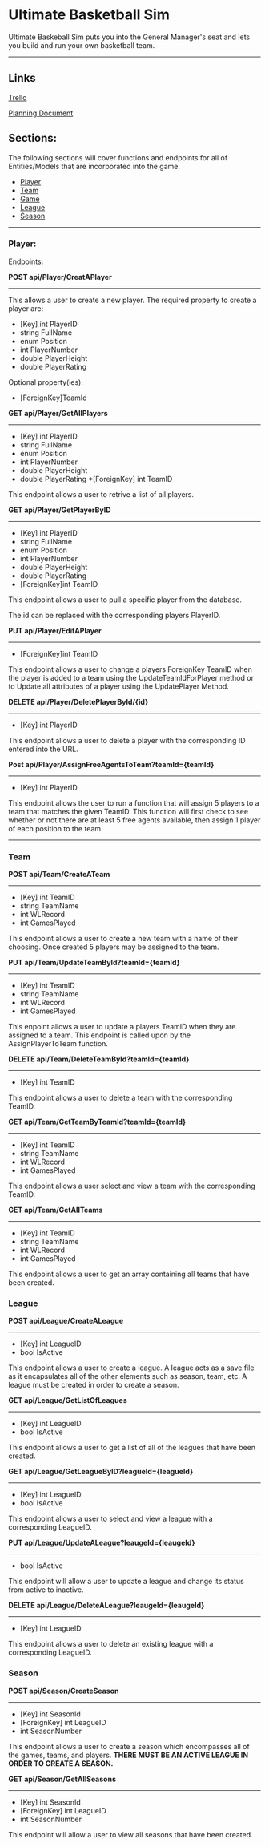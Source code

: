 
# Ultimate Basketball Sim

Ultimate Baskeball Sim puts you into the General Manager's seat and lets you build and run your own basketball team.
***
## Links
[Trello](https://trello.com/b/16tscyk6/jarae-tyler-gavin)

[Planning Document](https://docs.google.com/document/d/1MsSisWmLi0Nt0GPCoAsLpXtJMezCui2cUBTcrS2oiJ8/edit)
## Sections:
The following sections will cover functions and endpoints for all of Entities/Models that are incorporated into the game.

* [ Player](#Player)
* [Team](#Team)
* [Game](#Game)
* [League](#League)
* [Season](#Season)



***
### Player:

Endpoints:

**POST api/Player/CreatAPlayer**
***
This allows a user to create a new player. 
The required property to create a player are:
* [Key] int PlayerID
* string FullName
* enum Position
* int PlayerNumber
* double PlayerHeight
* double PlayerRating

Optional property(ies):
* [ForeignKey]TeamId

**GET api/Player/GetAllPlayers**
***
* [Key] int PlayerID
* string FullName
* enum Position
* int PlayerNumber
* double PlayerHeight
* double PlayerRating
*[ForeignKey] int TeamID

This endpoint allows a user to retrive a list of all players.


**GET api/Player/GetPlayerByID**
***
* [Key] int PlayerID
* string FullName
* enum Position
* int PlayerNumber
* double PlayerHeight
* double PlayerRating
* [ForeignKey]int TeamID

This endpoint allows a user to pull a specific player from the database.

The id can be replaced with the corresponding players PlayerID.

**PUT api/Player/EditAPlayer**
***
* [ForeignKey]int TeamID


This endpoint allows a user to change a players ForeignKey TeamID when the player is added to a team using the UpdateTeamIdForPlayer method or to Update all attributes of a player using the UpdatePlayer Method.

**DELETE api/Player/DeletePlayerById/{id}**
***
* [Key] int PlayerID

This endpoint allows a user to delete a player with the corresponding ID entered into the URL.

**Post api/Player/AssignFreeAgentsToTeam?teamId={teamId}**
***
* [Key] int PlayerID

This endpoint allows the user to run a function that will assign 5 players to a team that matches the given TeamID. This function will first check to see whether or not there are at least 5 free agents available, then assign 1 player of each position to the team.
***

### Team


**POST api/Team/CreateATeam**
***
* [Key] int TeamID
* string TeamName
* int WLRecord
* int GamesPlayed

This endpoint allows a user to create a new team with a name of their choosing. Once created 5 players may be assigned to the team.

**PUT api/Team/UpdateTeamById?teamId={teamId}**
*** 
* [Key] int TeamID
* string TeamName
* int WLRecord
* int GamesPlayed

This enpoint allows a user to update a players TeamID when they are assigned to a team. This endpoint is called upon by the AssignPlayerToTeam function.

**DELETE api/Team/DeleteTeamById?teamId={teamId}**
***
* [Key] int TeamID

This endpoint allows a user to delete a team with the corresponding TeamID.

**GET api/Team/GetTeamByTeamId?teamId={teamId}**
***
* [Key] int TeamID
* string TeamName
* int WLRecord
* int GamesPlayed

This endpoint allows a user select and view a team with the corresponding TeamID.

**GET api/Team/GetAllTeams**
***
* [Key] int TeamID
* string TeamName
* int WLRecord
* int GamesPlayed

This endpoint allows a user to get an array containing all teams that have been created.

### League

**POST api/League/CreateALeague**
***

* [Key] int LeagueID
* bool IsActive

This endpoint allows a user to create a league. A league acts as a save file as it encapsulates all of the other elements such as season, team, etc. A league must be created in order to create a season.

**GET api/League/GetListOfLeagues**
***

* [Key] int LeagueID
* bool IsActive

This endpoint allows a user to get a list of all of the leagues that have been created.

**GET api/League/GetLeagueByID?leagueId={leagueId}**
***

* [Key] int LeagueID
* bool IsActive

This endpoint allows a user to select and view a league with a corresponding LeagueID.

**PUT api/League/UpdateALeague?leaugeId={leaugeId}**
***

* bool IsActive

This endpoint will allow a user to update a league and change its status from active to inactive.

**DELETE api/League/DeleteALeague?leaugeId={leaugeId}**
***

* [Key] int LeagueID

This endpoint allows a user to delete an existing league with a corresponding LeagueID.

### Season

**POST api/Season/CreateSeason**
***
* [Key] int SeasonId
* [ForeignKey] int LeagueID
* int SeasonNumber

This endpoint allows a user to create a season which encompasses all of the games, teams, and players. **THERE MUST BE AN ACTIVE LEAGUE IN ORDER TO CREATE A SEASON.**

**GET api/Season/GetAllSeasons**
***
* [Key] int SeasonId
* [ForeignKey] int LeagueID
* int SeasonNumber

This endpoint will allow a user to view all seasons that have been created.
